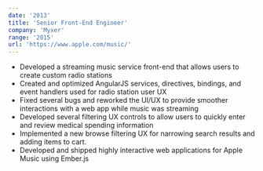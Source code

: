 ```yaml
---
date: '2013'
title: 'Senior Front-End Engineer'
company: 'Myxer'
range: '2015'
url: 'https://www.apple.com/music/'
---
```


- Developed a streaming music service front-end that allows users to create custom radio stations
- Created and optimized AngularJS services, directives, bindings, and event handlers used for radio station user UX
- Fixed several bugs and reworked the UI/UX to provide smoother interactions with a web app while music was streaming
- Developed several filtering UX controls to allow users to quickly enter and review medical spending information
- Implemented a new browse filtering UX for narrowing search results and adding items to cart.
- Developed and shipped highly interactive web applications for Apple Music using Ember.js
